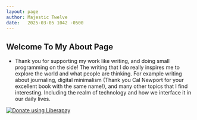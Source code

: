 ```yaml
---
layout: page
author: Majestic Twelve
date:   2025-03-05 1042 -0500
---
```


## Welcome To My About Page


- Thank you for supporting my work like writing, and doing small programming on the side!
The writing that I do really inspires me to explore the world and what people are thinking. For example writing about journaling, digital minimalism (Thank you Cal Newport for your excellent book with the same name!), and many other topics that I find interesting. Including the realm of technology and how we interface it in our daily lives.



[![Donate using
Liberapay](https://liberapay.com/assets/widgets/donate.svg)](https://liberapay.com/MajesticTwelve/donate)


